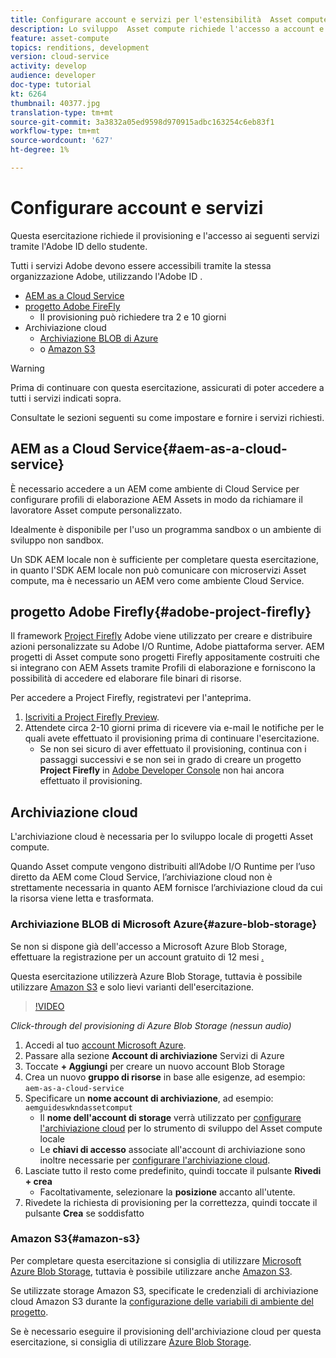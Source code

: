 ```yaml
---
title: Configurare account e servizi per l'estensibilità  Asset compute
description: Lo sviluppo  Asset compute richiede l'accesso a account e servizi, compresi AEM come Cloud Service,  progetto Firefly e l'archiviazione cloud forniti da Microsoft o  Amazon.
feature: asset-compute
topics: renditions, development
version: cloud-service
activity: develop
audience: developer
doc-type: tutorial
kt: 6264
thumbnail: 40377.jpg
translation-type: tm+mt
source-git-commit: 3a3832a05ed9598d970915adbc163254c6eb83f1
workflow-type: tm+mt
source-wordcount: '627'
ht-degree: 1%

---
```



# Configurare account e servizi

Questa esercitazione richiede il provisioning e l&#39;accesso ai seguenti servizi tramite l&#39;Adobe ID  dello studente.

Tutti i servizi  Adobe devono essere accessibili tramite la stessa organizzazione  Adobe, utilizzando l&#39;Adobe ID .

+ [AEM as a Cloud Service](#aem-as-a-cloud-service)
+ [ progetto Adobe FireFly](#adobe-project-firefly)
   + Il provisioning può richiedere tra 2 e 10 giorni
+ Archiviazione cloud
   + [Archiviazione BLOB di Azure](https://azure.microsoft.com/en-us/services/storage/blobs/)
   + o [ Amazon S3](https://aws.amazon.com/s3/?did=ft_card&amp;trk=ft_card)

>[!WARNING]
>
>Prima di continuare con questa esercitazione, assicurati di poter accedere a tutti i servizi indicati sopra.
> 
> Consultate le sezioni seguenti su come impostare e fornire i servizi richiesti.

## AEM as a Cloud Service{#aem-as-a-cloud-service}

È necessario accedere a un AEM come ambiente di Cloud Service per configurare  profili di elaborazione AEM Assets in modo da richiamare il lavoratore  Asset compute personalizzato.

Idealmente è disponibile per l&#39;uso un programma sandbox o un ambiente di sviluppo non sandbox.

Un SDK AEM locale non è sufficiente per completare questa esercitazione, in quanto l&#39;SDK AEM locale non può comunicare con  microservizi Asset compute, ma è necessario un AEM vero come ambiente Cloud Service.

##  progetto Adobe Firefly{#adobe-project-firefly}

Il framework [ Project Firefly](https://www.adobe.io/apis/experienceplatform/project-firefly.html) Adobe viene utilizzato per creare e distribuire azioni personalizzate su Adobe I/O Runtime,  Adobe piattaforma server. AEM progetti di Asset compute sono progetti Firefly appositamente costruiti che si integrano con  AEM Assets tramite Profili di elaborazione e forniscono la possibilità di accedere ed elaborare file binari di risorse.

Per accedere a Project Firefly, registratevi per l&#39;anteprima.

1. [Iscriviti a Project Firefly Preview](https://adobeio.typeform.com/to/obqgRm).
1. Attendete circa 2-10 giorni prima di ricevere via e-mail le notifiche per le quali avete effettuato il provisioning prima di continuare l&#39;esercitazione.
   + Se non sei sicuro di aver effettuato il provisioning, continua con i passaggi successivi e se non sei in grado di creare un progetto __Project Firefly__ in [ Adobe Developer Console](https://console.adobe.io) non hai ancora effettuato il provisioning.

## Archiviazione cloud

L&#39;archiviazione cloud è necessaria per lo sviluppo locale di progetti  Asset compute.

Quando  Asset compute vengono distribuiti all’Adobe I/O Runtime per l’uso diretto da AEM come Cloud Service, l’archiviazione cloud non è strettamente necessaria in quanto AEM fornisce l’archiviazione cloud da cui la risorsa viene letta e trasformata.

### Archiviazione BLOB di Microsoft Azure{#azure-blob-storage}

Se non si dispone già dell&#39;accesso a Microsoft Azure Blob Storage, effettuare la registrazione per un account gratuito di 12 mesi [.](https://azure.microsoft.com/en-us/free/)

Questa esercitazione utilizzerà Azure Blob Storage, tuttavia è possibile utilizzare [ Amazon S3](#amazon-s3) e solo lievi varianti dell&#39;esercitazione.

>[!VIDEO](https://video.tv.adobe.com/v/40377/?quality=12&learn=on)

_Click-through del provisioning di Azure Blob Storage (nessun audio)_


1. Accedi al tuo [account Microsoft Azure](https://azure.microsoft.com/en-us/account/).
1. Passare alla sezione __Account di archiviazione__ Servizi di Azure
1. Toccate __+ Aggiungi__ per creare un nuovo account Blob Storage
1. Crea un nuovo __gruppo di risorse__ in base alle esigenze, ad esempio: `aem-as-a-cloud-service`
1. Specificare un __nome account di archiviazione__, ad esempio: `aemguideswkndassetcomput`
   + Il __nome dell&#39;account di storage__ verrà utilizzato per [configurare l&#39;archiviazione cloud](../develop/environment-variables.md) per lo strumento di sviluppo del Asset compute  locale
   + Le __chiavi di accesso__ associate all&#39;account di archiviazione sono inoltre necessarie per [configurare l&#39;archiviazione cloud](../develop/environment-variables.md).
1. Lasciate tutto il resto come predefinito, quindi toccate il pulsante __Rivedi + crea__
   + Facoltativamente, selezionare la __posizione__ accanto all&#39;utente.
1. Rivedete la richiesta di provisioning per la correttezza, quindi toccate il pulsante __Crea__ se soddisfatto

###  Amazon S3{#amazon-s3}

Per completare questa esercitazione si consiglia di utilizzare [Microsoft Azure Blob Storage](#azure-blob-storage), tuttavia è possibile utilizzare anche [ Amazon S3](https://aws.amazon.com/s3/?did=ft_card&amp;trk=ft_card).

Se utilizzate  storage Amazon S3, specificate le credenziali  di archiviazione cloud Amazon S3 durante la [configurazione delle variabili di ambiente del progetto](../develop/environment-variables.md#amazon-s3).

Se è necessario eseguire il provisioning dell&#39;archiviazione cloud per questa esercitazione, si consiglia di utilizzare [Azure Blob Storage](#azure-blob-storage).
